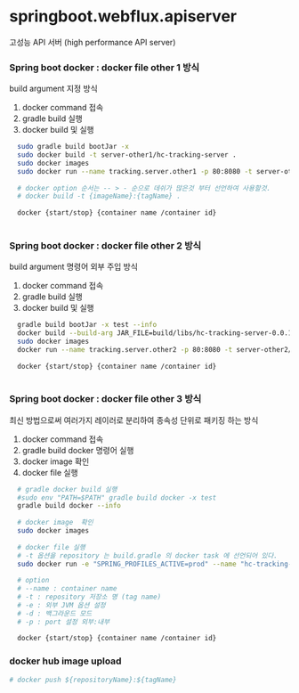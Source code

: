 # springboot.webflux.apiserver
고성능 API 서버 (high performance API server)

### Spring boot docker : docker file other 1 방식 
build argument 지정 방식

1. docker command 접속
2. gradle build 실행
3. docker build 및 실행
```bash
  sudo gradle build bootJar -x
  sudo docker build -t server-other1/hc-tracking-server .
  sudo docker images
  sudo docker run --name tracking.server.other1 -p 80:8080 -t server-other1/hc-tracking-server
  
  # docker option 순서는 -- > - 순으로 데쉬가 많은것 부터 선언하여 사용할것.
  # docker build -t {imageName}:{tagName} .
  
  docker {start/stop} {container name /container id}
  
```   

### Spring boot docker : docker file other 2 방식
build argument 명령어 외부 주입 방식 
 
1. docker command 접속
2. gradle build 실행
3. docker build 및 실행
```bash
  gradle build bootJar -x test --info
  docker build --build-arg JAR_FILE=build/libs/hc-tracking-server-0.0.1-SNAPSHOT.jar -t server-other2/hc-tracking-server .
  sudo docker images
  docker run --name tracking.server.other2 -p 80:8080 -t server-other2/hc-tracking-server
  
  docker {start/stop} {container name /container id}
  
```   


### Spring boot docker : docker file other 3 방식
최신 방법으로써 여러가지 레이러로 분리하여 종속성 단위로 패키징 하는 방식

1. docker command 접속
2. gradle build docker 명령어 실행  
3. docker image 확인
4. docker file 실행 
```bash
  # gradle docker build 실행   
  #sudo env "PATH=$PATH" gradle build docker -x test
  gradle build docker --info
  
  # docker image  확인
  sudo docker images
  
  # docker file 실행 
  # -t 옵션을 repository 는 build.gradle 의 docker task 에 선언되어 있다.
  sudo docker run -e "SPRING_PROFILES_ACTIVE=prod" --name "hc-tracking-server" -p 80:8080 -t com.cjenm.tracking/hc-tracking-server
  
  # option 
  # --name : container name
  # -t : repository 저장소 명 (tag name)
  # -e : 외부 JVM 옵션 설정
  # -d : 백그라운드 모드 
  # -p : port 설정 외부:내부
    
  docker {start/stop} {container name /container id} 
```


### docker hub image upload
```bash
# docker push ${repositoryName}:${tagName}


```